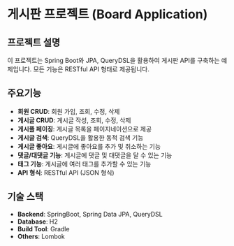 # 게시판 프로젝트 (Board Application)

## 프로젝트 설명
이 프로젝트는 Spring Boot와 JPA, QueryDSL을 활용하여 게시판 API를 구축하는 예제입니다. 모든 기능은 RESTful API 형태로 제공됩니다.

## 주요기능
- **회원 CRUD**: 회원 가입, 조회, 수정, 삭제
- **게시글 CRUD**: 게시글 작성, 조회, 수정, 삭제
- **게시플 페이징**: 게시글 목록을 페이지네이션으로 제공
- **게시글 검색**: QueryDSL을 활용한 동적 검색 기능
- **게시글 좋아요**: 게시글에 좋아요를 추가 및 취소하는 기능
- **댓글/대댓글 기능**: 게시글에 댓글 및 대댓글을 달 수 있는 기능
- **태그 기능**: 게시글에 여러 태그를 추가할 수 있는 기능
- **API 형식**: RESTful API (JSON 형식)

## 기술 스택
- **Backend**: SpringBoot, Spring Data JPA, QueryDSL
- **Database**: H2
- **Build Tool**: Gradle
- **Others**: Lombok
